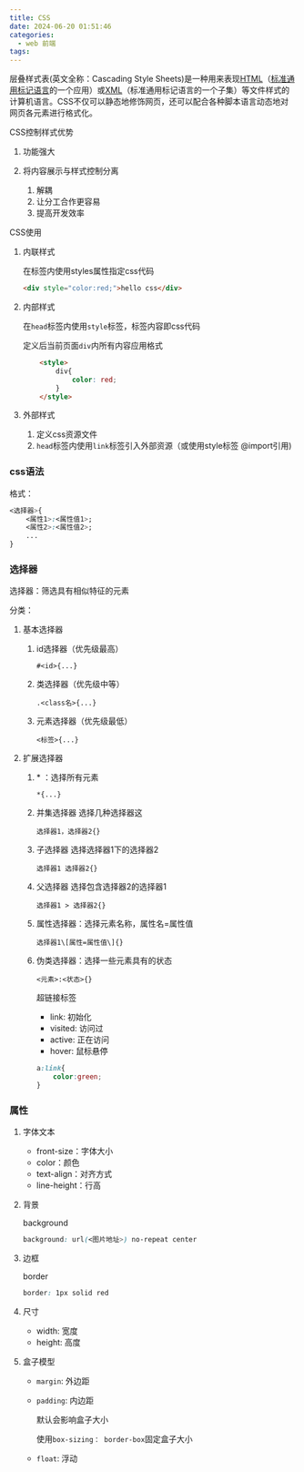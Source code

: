 ```yaml
---
title: CSS
date: 2024-06-20 01:51:46
categories:
  - web 前端
tags:
---
```


层叠样式表(英文全称：Cascading Style Sheets)是一种用来表现[HTML](https://baike.baidu.com/item/HTML)（[标准通用标记语言](https://baike.baidu.com/item/%E6%A0%87%E5%87%86%E9%80%9A%E7%94%A8%E6%A0%87%E8%AE%B0%E8%AF%AD%E8%A8%80/6805073)的一个应用）或[XML](https://baike.baidu.com/item/XML)（标准通用标记语言的一个子集）等文件样式的计算机语言。CSS不仅可以静态地修饰网页，还可以配合各种脚本语言动态地对网页各元素进行格式化。


CSS控制样式优势

1. 功能强大
2. 将内容展示与样式控制分离

    1. 解耦
    2. 让分工合作更容易
    3. 提高开发效率

CSS使用

1. 内联样式

   在标签内使用styles属性指定css代码

    ```html
    <div style="color:red;">hello css</div>
    ```
2. 内部样式

   在`head`标签内使用`style`标签，标签内容即css代码

   定义后当前页面`div`内所有内容应用格式

    ```html
        <style>
            div{
                color: red;
            }
        </style>
    ```
3. 外部样式

    1. 定义css资源文件
    2. `head`标签内使用`link`标签引入外部资源（或使用style标签 @import引用)


### css语法

格式：

```css
<选择器>{
	<属性1>:<属性值1>;
	<属性2>:<属性值2>;
	...
}
```

### 选择器

选择器：筛选具有相似特征的元素

分类：

1. 基本选择器

    1. id选择器（优先级最高）

       `#<id>{...}`
    2. 类选择器（优先级中等）

       `.<class名>{...}`
    3. 元素选择器（优先级最低）

       `<标签>{...}`
2. 扩展选择器

    1. \* ：选择所有元素

       `*{...}`
    2. 并集选择器   选择几种选择器这

       `选择器1，选择器2{}`
    3. 子选择器  选择选择器1下的选择器2

       `选择器1 选择器2{}`
    4. 父选择器 选择包含选择器2的选择器1

       `选择器1 > 选择器2{}`
    5. 属性选择器：选择元素名称，属性名=属性值

       `选择器1\[属性=属性值\]{}`
    6. 伪类选择器：选择一些元素具有的状态

       `<元素>:<状态>{}`

       <a>超链接标签

        * link: 初始化
        * visited: 访问过
        * active: 正在访问
        * hover: 鼠标悬停

        ```css
        a:link{
        	color:green;
        }
        ```


### 属性

1. 字体文本

    * front-size：字体大小
    * color：颜色
    * text-align：对齐方式
    * line-height：行高
2. 背景

   background

    ```css
    background: url(<图片地址>) no-repeat center
    ```
3. 边框

   border

    ```css
    border: 1px solid red
    ```
4. 尺寸

    * width: 宽度
    * height: 高度
5. 盒子模型

    * `margin`: 外边距
    * `padding`: 内边距

      默认会影响盒子大小

      使用`box-sizing： border-box`固定盒子大小
    *   `float`: 浮动